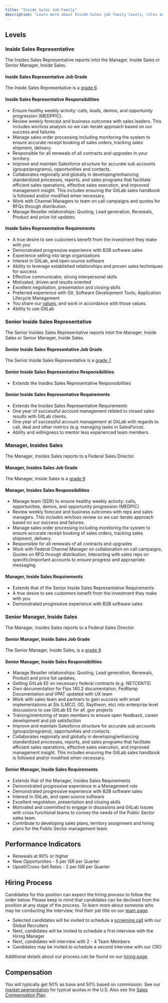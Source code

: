 ```yaml
---
title: "Inside Sales Job Family"
description: "Learn more about Inside Sales job family levels, roles and responsibilities."
---
```


## Levels

### Inside Sales Representative

The Insides Sales Representative reports intot the Manager, Inside Sales or Senior Manager, Inside Sales.

#### Inside Sales Representative Job Grade

The Inside Sales Representative is a [grade 6](/handbook/total-rewards/compensation/compensation-calculator/#gitlab-job-grades).

#### Inside Sales Representative Responsibilities

- Ensure healthy weekly activity: calls, leads, demos, and opportunity progression (MEDPPIC).
- Review weekly forecast and business outcomes with sales leaders.  This includes win/loss analysis so we can iterate approach based on our success and failures.
- Manage sales order processing including monitoring the system to ensure accurate receipt booking of sales orders, tracking sales shipment, delivery.
- Responsible for all renewals of all contracts and upgrades in your territory.
- Improve and maintain Salesforce structure for accurate sub accounts (groups/programs), opportunities and contacts.
- Collaborates regionally and globally in developing/enhancing standardized processes, reports, and sales programs that facilitate efficient sales operations, effective sales execution, and improved management insight.  This includes ensuring the GitLab sales handbook is followed and/or modified when necessary.
- Work with Channel Managers to team on call campaigns and quotes for RFQs through distribution.
- Manage Reseller relationships: Quoting, Lead generation, Renewals, Product and price list updates.

#### Inside Sales Representative Requirements

- A true desire to see customers benefit from the investment they make with you
- Demonstrated progressive experience with B2B software sales
- Experience selling into large organizations
- Interest in GitLab, and open source software
- Ability to leverage established relationships and proven sales techniques for success
- Effective communicator, strong interpersonal skills
- Motivated, driven and results oriented
- Excellent negotiation, presentation and closing skills
- Preferred experience with Git, Software Development Tools, Application Lifecycle Management
- You share our [values](/handbook/values/), and work in accordance with those values.
- Ability to use GitLab

### Senior Inside Sales Representative

The Senior Insides Sales Representative reports intot the Manager, Inside Sales or Senior Manager, Inside Sales.

#### Senior Inside Sales Representative Job Grade

The Senior Inside Sales Representative is a [grade 7](/handbook/total-rewards/compensation/compensation-calculator/#gitlab-job-grades).

#### Senior Inside Sales Representative Responsibilities

- Extends the Insides Sales Representative Responsibilities

#### Senior Inside Sales Representative Requirements

- Extends the Insides Sales Representative Requirements
- One year of successful account management related to closed sales results with GitLab clients.
- One year of successful account management at GitLab with regards to call, deal and other metrics (e.g. managing tasks in SalesForce).
- Ability and willingness to mentor less experienced team members.

### Manager, Insides Sales

The Manager, Insides Sales reports to a Federal Sales Director.

#### Manager, Insides Sales Job Grade

The Manager, Inside Sales is a [grade 9](/handbook/total-rewards/compensation/compensation-calculator/#gitlab-job-grades)

#### Manager, Insides Sales Responsibilities

- Manage team (SDR) to ensure healthy weekly activity: calls, opportunities, demos, and opportunity progression (MEDPIC).
- Review weekly forecast and business outcomes with reps and sales managers.  This includes win/loss review so we can iterate approach based on our success and failures.
- Manage sales order processing including monitoring the system to ensure accurate receipt booking of sales orders, tracking sales shipment, delivery.
- Responsible for all renewals of all contracts and upgrades
- Work with Federal Channel Manager on collaboration on call campaigns, Quotes on RFQ through distribution, Interacting with sales reps on specific/important accounts to ensure progress and appropriate messaging.

#### Manager, Inside Sales Requirements

- Extends that of the Senior Inside Sales Representative Requirements
- A true desire to see customers benefit from the investment they make with you
- Demonstrated progressive experience with B2B software sales

### Senior Manager, Inside Sales

The Manager, Insides Sales reports to a Federal Sales Director.

#### Senior Manager, Inside Sales Job Grade

The Senior Manager, Inside Sales, is a [grade 9](/handbook/total-rewards/compensation/compensation-calculator/#gitlab-job-grades)

#### Senior Manager, Inside Sales Responsibilities

- Manage Reseller relationships: Quoting, Lead generation, Renewals, Product and price list updates,
- Getting GitLab EE on necessary federal contracts (e.g. NETCENTS)
- Own documentation for Fips 140.2 documentation, FedRamp Documentation and VPAT updated with UX team
- Work with sales team and partners to gain success with small implementations at SIs (LMCO, GD, Raytheon, etc) into enterprise level discussions to use GitLab EE for all .gov projects
- Training/mentoring of team members to ensure open feedback, career development and job satisfaction
- Improve and maintain Salesforce structure for accurate sub accounts (groups/programs), opportunities and contacts.
- Collaborates regionally and globally in developing/enhancing standardized processes, reports, and sales programs that facilitate efficient sales operations, effective sales execution, and improved management insight.  This includes ensuring the GitLab sales handbook is followed and/or modified when necessary.

#### Senior Manager, Inside Sales Requirements

- Extends that of the Manager, Insides Sales Requirements
- Demonstrated progressive experience in a Management role
- Demonstrated progressive experience with B2B software sales
- Interest in GitLab, and open source software
- Excellent negotiation, presentation and closing skills
- Motivated and committed to engage in disussions and GitLab Issues with cross functional teams to convey the needs of the Public Sector sales team.
- Contribute to developing sales plans, territory assignment and hiring plans for the Public Sector management team.

## Performance Indicators

- Renewals at 90% or higher
- New Opportunities - 5 per ISR per Quarter
- Upsell/Cross-Sell Rates - 2 per ISR per Quarter

## Hiring Process

Candidates for this position can expect the hiring process to follow the order below. Please keep in mind that candidates can be declined from the position at any stage of the process. To learn more about someone who may be conducting the interview, find their job title on our [team page](/handbook/company/team/).

- Selected candidates will be invited to schedule a [screening call](/handbook/hiring/candidate-faq/#screening-call) with our Global Recruiters
- Next, candidates will be invited to schedule a first interview with the Hiring Manager
- Next, candidates will interview with 2 - 4 Team Members
- Candidates may be invited to schedule a second interview with our CRO

Additional details about our process can be found on our [hiring page](/handbook/hiring/).

## Compensation

You will typically get 50% as base and 50% based on commission. See our
[market segmentation](/handbook/sales/#market-segmentation) for
typical quotas in the U.S.
Also see the [Sales Compensation Plan](/handbook/finance/sales-comp-plan/).
